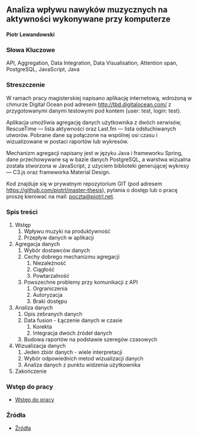 ## Analiza wpływu nawyków muzycznych na aktywności wykonywane przy komputerze

#### Piotr Lewandowski

### Słowa Kluczowe
API, Aggregation, Data Integration, Data Visualisation, Attention span, PostgreSQL, JavaScript, Java

### Streszczenie
W ramach pracy magisterskiej napisano aplikację internetową, wdrożoną w chmurze Digital Ocean pod adresem http://tbd.digitalocean.com/ z przygotowanymi danymi testowymi pod kontem (user: test, login: test). 

Aplikacja umożliwia agregację danych użytkownika z dwóch serwisów, RescueTime — lista aktywności oraz Last.fm — lista odsłuchiwanych utworów. Pobrane dane są połączone na wspólnej osi czasu i wizualizowane w postaci raportów lub wykresów.  

Mechanizm agregacji napisany jest w języku Java i frameworku Spring, dane przechowywane są w bazie danych PostgreSQL, a warstwa wizualna została stworzona w JavaScript, z użyciem biblioteki generującej wykresy — C3.js oraz frameworka Material Design.

Kod znajduje się w prywatnym repozytorium GIT (pod adresem https://github.com/piotrl/master-thesis), pytania o dostęp lub o pracę proszę kierować na mail: poczta@piotrl.net. 

### Spis treści
1. Wstęp
    1. Wpływu muzyki na produktywność
    2. Przepływ danych w aplikacji
2. Agregacja danych
    1. Wybór dostawców danych
    2. Cechy dobrego mechanizmu agregacji
        1. Niezależność
        2. Ciągłość
        3. Powtarzalność
    3. Powszechne problemy przy komunikacji z API
        1. Orgraniczenia
        2. Autoryzacja
        3. Braki dostępu    
3. Analiza danych
    1. Opis zebranych danych
    2. Data fusion - Łączenie danych w czasie
        1. Korekta
        2. Integracja dwóch źródeł danych
    3. Budowa raportów na podstawie szeregów czasowych
4. Wizualizacja danych
    1. Jeden zbiór danych - wiele interpretacji
    2. Wybór odpowiednich metod wizualizacji danych
    3. Analiza danych z punktu widzenia użytkownika
5. Zakończenie

### Wstęp do pracy
- [Wstęp do pracy](docs/01_PREFACE.md)

### Źródła
- [Źródła](docs/00_RESOURCES.md)
